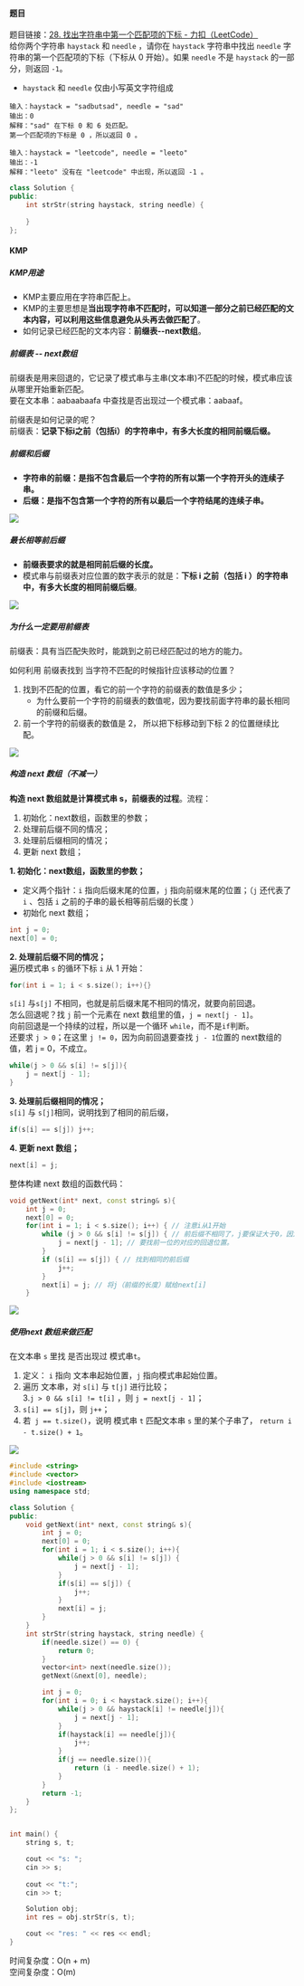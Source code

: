<h4 id="FBk0a">题目</h4>

题目链接：[28. 找出字符串中第一个匹配项的下标 - 力扣（LeetCode）](https://leetcode.cn/problems/find-the-index-of-the-first-occurrence-in-a-string/)  
给你两个字符串 `haystack` 和 `needle` ，请你在 `haystack` 字符串中找出 `needle` 字符串的第一个匹配项的下标（下标从 0 开始）。如果 `needle` 不是 `haystack` 的一部分，则返回  `-1`。

+ `haystack` 和 `needle` 仅由小写英文字符组成

```plain
输入：haystack = "sadbutsad", needle = "sad"
输出：0
解释："sad" 在下标 0 和 6 处匹配。
第一个匹配项的下标是 0 ，所以返回 0 。
```

```plain
输入：haystack = "leetcode", needle = "leeto"
输出：-1
解释："leeto" 没有在 "leetcode" 中出现，所以返回 -1 。
```

```cpp
class Solution {
public:
    int strStr(string haystack, string needle) {
        
    }
};
```

<h4 id="O2c3F">KMP</h4>
<h5 id="iW0gJ">KMP用途</h5>

+ KMP主要应用在字符串匹配上。
+ KMP的主要思想是**当出现字符串不匹配时，可以知道一部分之前已经匹配的文本内容，可以利用这些信息避免从头再去做匹配了**。
+ 如何记录已经匹配的文本内容：**前缀表--next数组**。

<h5 id="gUJUU">前缀表  -- next数组</h5>

前缀表是用来回退的，它记录了模式串与主串(文本串)不匹配的时候，模式串应该从哪里开始重新匹配。  
要在文本串：aabaabaafa 中查找是否出现过一个模式串：aabaaf。

前缀表是如何记录的呢？  
前缀表：**记录下标i之前（包括i）的字符串中，有多大长度的相同前缀后缀。**

<h5 id="AJXPk">前缀和后缀</h5>

+ **字符串的前缀：是指不包含最后一个字符的所有以第一个字符开头的连续子串。**
+ **后缀：是指不包含第一个字符的所有以最后一个字符结尾的连续子串。**

![](http://cdn.notes.kamacoder.com/b80eeb00-ef82-4531-a70e-cc5c8fbbf502.png)

<h5 id="JWcIj">最长相等前后缀</h5>

+ **前缀表要求的就是相同前后缀的长度。**
+ 模式串与前缀表对应位置的数字表示的就是：**下标 i 之前（包括 i ）的字符串中，有多大长度的相同前缀后缀**。



![](http://cdn.notes.kamacoder.com/5f7ffade-3936-49bf-b90d-c9eca4253812.png)

<h5 id="INPDy">为什么一定要用前缀表</h5>

前缀表：具有当匹配失败时，能跳到之前已经匹配过的地方的能力。

如何利用 前缀表找到 当字符不匹配的时候指针应该移动的位置？

1. 找到不匹配的位置，看它的前一个字符的前缀表的数值是多少；
    - 为什么要前一个字符的前缀表的数值呢，因为要找前面字符串的最长相同的前缀和后缀。
2. 前一个字符的前缀表的数值是 2， 所以把下标移动到下标 2 的位置继续比配。

![](http://cdn.notes.kamacoder.com/b1cef8dd-3592-476c-aa5b-7bf1bd5c3101.png)

<h5 id="mRRc0">构造 next 数组（不减一）</h5>

**构造 next 数组就是计算模式串 s，前缀表的过程**。流程：

1. 初始化：next数组，函数里的参数；
2. 处理前后缀不同的情况；
3. 处理前后缀相同的情况；
4. 更新 next 数组；

**1. 初始化：next数组，函数里的参数；**

+ 定义两个指针：`i` 指向后缀末尾的位置，`j` 指向前缀末尾的位置；（`j` 还代表了 `i` 、包括 `i` 之前的子串的最长相等前后缀的长度 ）
+ 初始化 next 数组；

```cpp
int j = 0;
next[0] = 0;
```

**2. 处理前后缀不同的情况；**  
遍历模式串 `s` 的循环下标 `i` 从 1 开始：

```cpp
for(int i = 1; i < s.size(); i++){}
```

`s[i]` 与`s[j]` 不相同，也就是前后缀末尾不相同的情况，就要向前回退。  
怎么回退呢？找 `j` 前一个元素在 next 数组里的值，`j = next[j - 1]`。  
向前回退是一个持续的过程，所以是一个循环 `while`，而不是`if`判断。  
还要求 `j > 0`；在这里 `j != 0`，因为向前回退要查找 `j - 1`位置的 next数组的值，若 j = 0，不成立。

```cpp
while(j > 0 && s[i] != s[j]){
    j = next[j - 1];
}
```

**3. 处理前后缀相同的情况；**  
`s[i]` 与 `s[j]`相同，说明找到了相同的前后缀，

```cpp
if(s[i] == s[j]) j++;
```

**4. 更新 next 数组；**

```cpp
next[i] = j;
```

整体构建 next 数组的函数代码：

```cpp
void getNext(int* next, const string& s){
    int j = 0;
    next[0] = 0;
    for(int i = 1; i < s.size(); i++) { // 注意i从1开始
        while (j > 0 && s[i] != s[j]) { // 前后缀不相同了，j要保证大于0，因为下面有取j-1作为数组下标的操作
            j = next[j - 1]; // 要找前一位的对应的回退位置。
        }
        if (s[i] == s[j]) { // 找到相同的前后缀
            j++;
        }
        next[i] = j; // 将j（前缀的长度）赋给next[i]
    }
```

![](http://cdn.notes.kamacoder.com/98c81a19-3d44-4728-9d42-d405ad8842f9.png)

<h5 id="rNDoz">使用next 数组来做匹配</h5>

在文本串 `s` 里找 是否出现过 模式串`t`。

1. 定义： `i` 指向 文本串起始位置，`j` 指向模式串起始位置。
2. 遍历 文本串，对 `s[i]` 与 `t[j]` 进行比较；  
3.`j > 0 && s[i] != t[i]` ，则 `j = next[j - 1]`；
3. `s[i] == s[j]`，则 `j++`；
4. 若` j == t.size()`，说明 模式串 `t` 匹配文本串 `s` 里的某个子串了， `return i - t.size() + 1`。

![](http://cdn.notes.kamacoder.com/0bae24e3-bf3e-470c-8762-ee813645ac99.png)

```cpp
#include <string>
#include <vector>
#include <iostream>
using namespace std;

class Solution {
public:
    void getNext(int* next, const string& s){
        int j = 0;
        next[0] = 0;
        for(int i = 1; i < s.size(); i++){
            while(j > 0 && s[i] != s[j]) {
                j = next[j - 1];
            }
            if(s[i] == s[j]) {
                j++;
            }
            next[i] = j;
        }
    }
    int strStr(string haystack, string needle) {
        if(needle.size() == 0) {
            return 0;
        } 
        vector<int> next(needle.size());
        getNext(&next[0], needle);

        int j = 0;
        for(int i = 0; i < haystack.size(); i++){
            while(j > 0 && haystack[i] != needle[j]){
                j = next[j - 1];
            }
            if(haystack[i] == needle[j]){
                j++;
            }
            if(j == needle.size()){
                return (i - needle.size() + 1);
            }
        }
        return -1;   
    }
};


int main() {
    string s, t;

    cout << "s: ";
    cin >> s;
    
    cout << "t:";
    cin >> t;

    Solution obj;
    int res = obj.strStr(s, t);

    cout << "res: " << res << endl;
}
```



时间复杂度：O(n + m)  
空间复杂度：O(m)

